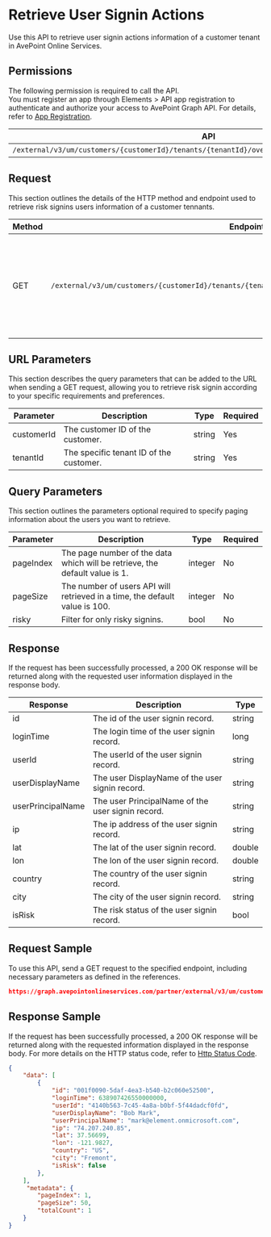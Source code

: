 # Retrieve User Signin Actions

Use this API to retrieve user signin actions information of a customer tenant in AvePoint Online Services. 

## Permissions

The following permission is required to call the API.  
You must register an app through Elements > API app registration to authenticate and authorize your access to AvePoint Graph API. For details, refer to [App Registration](https://cdn.avepoint.com/assets/apelements-webhelp/avepoint-elements-for-partners/index.htm#!Documents/appregistration.htm).

| API | Permission  |
|-----------|--------|
| `/external/v3/um/customers/{customerId}/tenants/{tenantId}/overview/security/compliances/signins`|elements.um.user.read.all|  

## Request

This section outlines the details of the HTTP method and endpoint used to retrieve risk signins users information of a customer tennants.

| Method | Endpoint | Description |
|-----------|--------|------------|
| GET | `/external/v3/um/customers/{customerId}/tenants/{tenantId}/overview/security/compliances/signins` | 	Retrieve signin actions information of a customer tennant in AvePoint Online Services.

## URL Parameters

This section describes the query parameters that can be added to the URL when sending a GET request, allowing you to retrieve risk signin according to your specific requirements and preferences.

| Parameter | Description | Type | Required |
| --- | --- | --- |---|
| customerId | The customer ID of the customer. | string | Yes |
| tenantId | The specific tenant ID of the customer. | string | Yes |

## Query Parameters

This section outlines the parameters optional required to specify paging information about the users you want to retrieve.

| Parameter | Description | Type | Required |
| --- | --- | --- | --- |
| pageIndex | The page number of the data which will be retrieve, the default value is 1. | integer | No |
| pageSize | The number of users API will retrieved in a time, the default value is 100. | integer | No |
| risky | Filter for only risky signins. | bool | No |

## Response

If the request has been successfully processed, a 200 OK response will be returned along with the requested user information displayed in the response body.
 
| Response | Description | Type |
| --- | --- | --- |
| id |  The id of the user signin record. | string |
| loginTime |  The login time of the user signin record. | long |
| userId |  The userId of the user signin record. | string |
| userDisplayName |  The user DisplayName of the user signin record. | string |
| userPrincipalName |  The user PrincipalName of the user signin record. | string |
| ip |  The ip address of the user signin record. | string |
| lat |  The lat of the user signin record. | double |
| lon |  The lon of the user signin record. | double |
| country |  The country of the user signin record. | string |
| city |  The city of the user signin record. | string |
| isRisk |  The risk status of the user signin record. | bool |

## Request Sample

To use this API, send a GET request to the specified endpoint, including necessary parameters as defined in the references. 

```json
https://graph.avepointonlineservices.com/partner/external/v3/um/customers/966f35cc-61f4-4070-819c-25cdbcf82a07/tenants/0c7715b3-bc2f-4c4c-a8a0-f3634dcfacec/overview/security/compliances/signins
```

## Response Sample

If the request has been successfully processed, a 200 OK response will be returned along with the requested information displayed in the response body.
For more details on the HTTP status code, refer to [Http Status Code](https://learn.avepoint.com/docs/Use-AvePoint-Graph-API.html#http-status-code).

```json
{
    "data": [
        {
            "id": "001f0090-5daf-4ea3-b540-b2c060e52500",
            "loginTime": 638907426550000000,
            "userId": "4140b563-7c45-4a8a-b0bf-5f44dadcf0fd",
            "userDisplayName": "Bob Mark",
            "userPrincipalName": "mark@element.onmicrosoft.com",
            "ip": "74.207.240.85",
            "lat": 37.56699,
            "lon": -121.9827,
            "country": "US",
            "city": "Fremont",
            "isRisk": false
        },
    ],
     "metadata": {
        "pageIndex": 1,
        "pageSize": 50,
        "totalCount": 1
    }
}
```